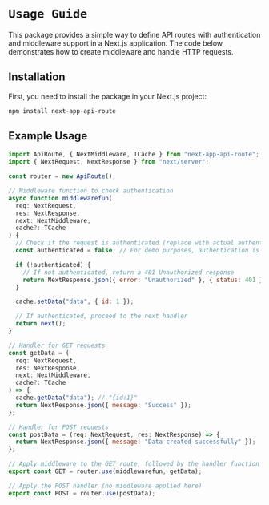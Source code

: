 # `Usage Guide`

This package provides a simple way to define API routes with authentication and middleware support in a Next.js application. The code below demonstrates how to create middleware and handle HTTP requests.

## Installation

First, you need to install the package in your Next.js project:

```bash
npm install next-app-api-route
```

## Example Usage

```javascript
import ApiRoute, { NextMiddleware, TCache } from "next-app-api-route";
import { NextRequest, NextResponse } from "next/server";

const router = new ApiRoute();

// Middleware function to check authentication
async function middlewarefun(
  req: NextRequest,
  res: NextResponse,
  next: NextMiddleware,
  cache?: TCache
) {
  // Check if the request is authenticated (replace with actual authentication logic)
  const authenticated = false; // For demo purposes, authentication is false

  if (!authenticated) {
    // If not authenticated, return a 401 Unauthorized response
    return NextResponse.json({ error: "Unauthorized" }, { status: 401 });
  }

  cache.setData("data", { id: 1 });

  // If authenticated, proceed to the next handler
  return next();
}

// Handler for GET requests
const getData = (
  req: NextRequest,
  res: NextResponse,
  next: NextMiddleware,
  cache?: TCache
) => {
  cache.getData("data"); // "{id:1}"
  return NextResponse.json({ message: "Success" });
};

// Handler for POST requests
const postData = (req: NextRequest, res: NextResponse) => {
  return NextResponse.json({ message: "Data created successfully" });
};

// Apply middleware to the GET route, followed by the handler function
export const GET = router.use(middlewarefun, getData);

// Apply the POST handler (no middleware applied here)
export const POST = router.use(postData);
```
